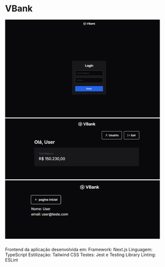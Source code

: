 # VBank 

 ![alt text](image.png)
 ![alt text](image-1.png)
 ![alt text](image-2.png)

###
Frontend da aplicação desenvolvida em: 
Framework: Next.js
Linguagem: TypeScript
Estilização: Tailwind CSS
Testes: Jest e Testing Library
Linting: ESLint